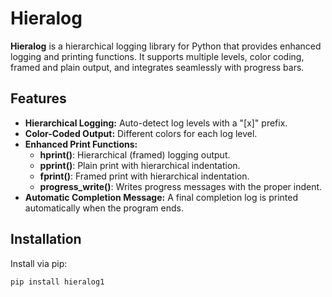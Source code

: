 # Hieralog

**Hieralog** is a hierarchical logging library for Python that provides enhanced logging and printing functions. It supports multiple levels, color coding, framed and plain output, and integrates seamlessly with progress bars.

## Features

- **Hierarchical Logging:** Auto-detect log levels with a "[x]" prefix.
- **Color-Coded Output:** Different colors for each log level.
- **Enhanced Print Functions:** 
  - **hprint()**: Hierarchical (framed) logging output.
  - **pprint()**: Plain print with hierarchical indentation.
  - **fprint()**: Framed print with hierarchical indentation.
  - **progress_write()**: Writes progress messages with the proper indent.
- **Automatic Completion Message:** A final completion log is printed automatically when the program ends.

## Installation

Install via pip:

```bash
pip install hieralog1
